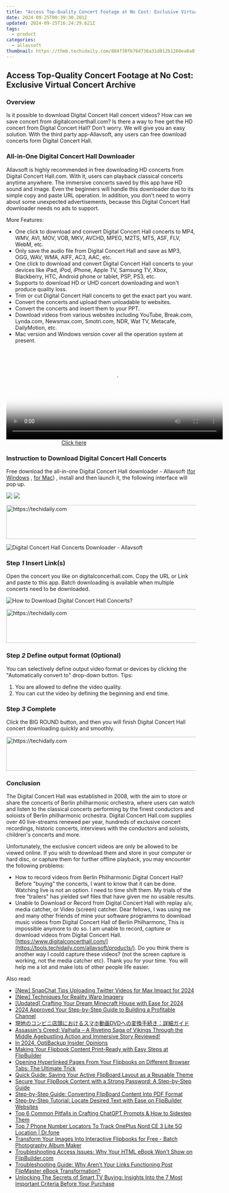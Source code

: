 ```yaml
---
title: "Access Top-Quality Concert Footage at No Cost: Exclusive Virtual Concert Archive"
date: 2024-09-25T00:39:30.201Z
updated: 2024-09-25T16:24:29.621Z
tags:
  - product
categories:
  - allavsoft
thumbnail: https://thmb.techidaily.com/884f30fb76d736a31d012b1260ea6a8f9da2a38ed444b62a3affa09c8e1b5db3.jpg
---
```


## Access Top-Quality Concert Footage at No Cost: Exclusive Virtual Concert Archive

### Overview

Is it possible to download Digital Concert Hall concert videos? How can we save concert from digitalconcerthall.com? Is there a way to free get the HD concert from Digital Concert Hall? Don't worry. We will give you an easy solution. With the third party app-Allavsoft, any users can free download concerts form Digital Concert Hall.

### All-in-One Digital Concert Hall Downloader

Allavsoft is highly recommended in free downloading HD concerts from Digital Concert Hall.com. With it, users can playback classical concerts anytime anywhere. The immersive concerts saved by this app have HD sound and image. Even the beginners will handle this downloader due to its simple copy and paste URL operation. In addition, you don't need to worry about some unexpected advertisements, because this Digital Concert Hall downloader needs no ads to support.

More Features:

* One click to download and convert Digital Concert Hall concerts to MP4, WMV, AVI, MOV, VOB, MKV, AVCHD, MPEG, M2TS, MTS, ASF, FLV, WebM, etc.
* Only save the audio file from Digital Concert Hall and save as MP3, OGG, WAV, WMA, AIFF, AC3, AAC, etc.
* One click to download and convert Digital Concert Hall concerts to your devices like iPad, iPod, iPhone, Apple TV, Samsung TV, Xbox, Blackberry, HTC, Android phone or tablet, PSP, PS3, etc.
* Supports to download HD or UHD concert downloading and won't produce quality loss.
* Trim or cut Digital Concert Hall concerts to get the exact part you want.
* Convert the concerts and upload them unloadable to websites.
* Convert the concerts and insert them to your PPT.
* Download videos from various websites including YouTube, Break.com, Lynda.com, Newsmax.com, Smotri.com, NDR, Wat TV, Metacafe, DailyMotion, etc.
* Mac version and Windows version cover all the operation system at present.

<!-- affiliate ads begin -->
<span id="1983446">
					<video width="576" height="240" style="cursor:pointer"
           poster="//a.impactradius-go.com/display-clicktoplayimage/1983446.png"
           onclick="if(!this.playClicked){this.play();this.setAttribute('controls',true);this.playClicked=true;}">
	   <source src="//a.impactradius-go.com/display-ad/22993-1983446">
	   <img src="//a.impactradius-go.com/display-clicktoplayimage/1983446.png" style="border: none; height: 100%; width: 100%; object-fit: contain">
	</video>
	<div style="width:360px;text-align:center"><a href="javascript:window.open(decodeURIComponent('https%3A%2F%2Fhomestyler.sjv.io%2Fc%2F5597632%2F1983446%2F22993'), '_blank');void(0);">Click here</a></div>
</span>
<img height="0" width="0" src="https://imp.pxf.io/i/5597632/1983446/22993" style="position:absolute;visibility:hidden;" border="0" />
<!-- affiliate ads end -->

### Instruction to Download Digital Concert Hall Concerts

Free download the all-in-one Digital Concert Hall downloader - Allavsoft ([for Windows](https://tools.techidaily.com/allavsoft/products/) , [for Mac](https://tools.techidaily.com/allavsoft/products/)) , install and then launch it, the following interface will pop up.

[![](https://www.allavsoft.com/how-to/../images/how-to/free-download-win.jpg)](https://tools.techidaily.com/allavsoft/products/) [![](https://www.allavsoft.com/how-to/../images/how-to/free-download-mac.jpg)](https://tools.techidaily.com/allavsoft/products/)

<!-- affiliate ads begin -->
<a href="https://appsumo.8odi.net/c/5597632/2151871/7443" target="_top" id="2151871">
  <img src="//a.impactradius-go.com/display-ad/7443-2151871" border="0" alt="https://techidaily.com" width="600" height="90"/>
</a>
<img height="0" width="0" src="https://appsumo.8odi.net/i/5597632/2151871/7443" style="position:absolute;visibility:hidden;" border="0" />
<!-- affiliate ads end -->

![Digital Concert Hall Concerts Downloader - Allavsoft](https://www.allavsoft.com/how-to/../images/allavsoft/screen-shot-600.jpg)

### Step _1_ Insert Link(s)

Open the concert you like on digitalconcerhall.com. Copy the URL or Link and paste to this app. Batch downloading is available when multiple concerts need to be downloaded.

![How to Download Digital Concert Hall Concerts?](https://www.allavsoft.com/how-to/../images/how-to/netflix-downloader-mac-windows/download-netflix-movies.jpg)

<!-- affiliate ads begin -->
<a href="https://appsumo.8odi.net/c/5597632/2043593/7443" target="_top" id="2043593">
  <img src="//a.impactradius-go.com/display-ad/7443-2043593" border="0" alt="https://techidaily.com" width="728" height="90"/>
</a>
<img height="0" width="0" src="https://appsumo.8odi.net/i/5597632/2043593/7443" style="position:absolute;visibility:hidden;" border="0" />
<!-- affiliate ads end -->

### Step _2_ Define output format (Optional)

You can selectively define output video format or devices by clicking the "Automatically convert to" drop-down button. Tips:

1. You are allowed to define the video quality.
2. You can cut the video by defining the beginning and end time.

### Step _3_ Complete

Click the BIG ROUND button, and then you will finish Digital Concert Hall concert downloading quickly and smoothly.

<!-- affiliate ads begin -->
<a href="https://aligracehair.sjv.io/c/5597632/1959778/19272" target="_top" id="1959778">
  <img src="//a.impactradius-go.com/display-ad/19272-1959778" border="0" alt="https://techidaily.com" width="728" height="90"/>
</a>
<img height="0" width="0" src="https://aligracehair.sjv.io/i/5597632/1959778/19272" style="position:absolute;visibility:hidden;" border="0" />
<!-- affiliate ads end -->

### Conclusion

The Digital Concert Hall was established in 2008, with the aim to store or share the concerts of Berlin philharmonic orchestra, where users can watch and listen to the classical concerts performing by the finest conductors and soloists of Berlin philharmonic orchestra. Digital Concert Hall.com supplies over 40 live-streams renewed per year, hundreds of exclusive concert recordings, historic concerts, interviews with the conductors and soloists, children's concerts and more.

Unfortunately, the exclusive concert videos are only be allowed to be viewed online. If you wish to download them and store in your computer or hard disc, or capture them for further offline playback, you may encounter the following problems:

* How to record videos from Berlin Philharmonic Digital Concert Hall? Before "buying" the concerts, I want to know that it can be done. Watching live is not an option. I need to time shift them. My trials of the free "trailers" has yielded swf files that have given me no usable results.
* Unable to Download or Record from Digital Concert Hall with replay a/v, media catcher, or Video (screen) catcher. Dear fellows, I was using me and many other friends of mine your software programms to download music videos from Digital Concert Hall of Berlin Philharmonc, This is impossible anymore to do so. I am unable to record, capture or download videos from Digital Concert Hall.[https://www.digitalconcerthall.com/](https://tools.techidaily.com/allavsoft/products/). Do you think there is another way I could capture these videos? (not the screen capture is working, not the media catcher etc). Thank you for your time. You will help me a lot and make lots of other people life easier.

<ins class="adsbygoogle"
     style="display:block"
     data-ad-format="autorelaxed"
     data-ad-client="ca-pub-7571918770474297"
     data-ad-slot="1223367746"></ins>

<ins class="adsbygoogle"
     style="display:block"
     data-ad-client="ca-pub-7571918770474297"
     data-ad-slot="8358498916"
     data-ad-format="auto"
     data-full-width-responsive="true"></ins>

<span class="atpl-alsoreadstyle">Also read:</span>
<div><ul>
<li><a href="https://twitter-videos.techidaily.com/new-snapchat-tips-uploading-twitter-videos-for-max-impact-for-2024/"><u>[New] SnapChat Tips Uploading Twitter Videos for Max Impact for 2024</u></a></li>
<li><a href="https://fox-helps.techidaily.com/new-techniques-for-reality-warp-imagery/"><u>[New] Techniques for Reality Warp Imagery</u></a></li>
<li><a href="https://screen-activity-recording.techidaily.com/updated-crafting-your-dream-minecraft-house-with-ease-for-2024/"><u>[Updated] Crafting Your Dream Minecraft House with Ease for 2024</u></a></li>
<li><a href="https://youtube-webster.techidaily.com/approved-your-step-by-step-guide-to-building-a-profitable-channel/"><u>2024 Approved Your Step-by-Step Guide to Building a Profitable Channel</u></a></li>
<li><a href="https://some-approaches.techidaily.com/1725286080386-dvd/"><u>現地のコンビニ店頭におけるスマホ動画DVDへの変換手続き：詳細ガイド</u></a></li>
<li><a href="https://buynow-reviews.techidaily.com/assassins-creed-valhalla-a-riveting-saga-of-vikings-through-the-middle-agebustling-action-and-immersive-story-reviewed/"><u>Assassin's Creed: Valhalla – A Riveting Saga of Vikings Through the Middle Agebustling Action and Immersive Story Reviewed!</u></a></li>
<li><a href="https://remote-screen-capture.techidaily.com/in-2024-optibackup-insider-opinions/"><u>In 2024, OptiBackup Insider Opinions</u></a></li>
<li><a href="https://win-latest.techidaily.com/making-your-flipbook-content-print-ready-with-easy-steps-at-flipbuilder/"><u>Making Your Flipbook Content Print-Ready with Easy Steps at FlipBuilder</u></a></li>
<li><a href="https://win-latest.techidaily.com/opening-hyperlinked-pages-from-your-flipbooks-on-different-browser-tabs-the-ultimate-trick/"><u>Opening Hyperlinked Pages From Your Flipbooks on Different Browser Tabs: The Ultimate Trick</u></a></li>
<li><a href="https://win-latest.techidaily.com/quick-guide-saving-your-active-flipboard-layout-as-a-reusable-theme/"><u>Quick Guide: Saving Your Active FlipBoard Layout as a Reusable Theme</u></a></li>
<li><a href="https://win-latest.techidaily.com/secure-your-flipbook-content-with-a-strong-password-a-step-by-step-guide/"><u>Secure Your FlipBook Content with a Strong Password: A Step-by-Step Guide</u></a></li>
<li><a href="https://win-latest.techidaily.com/step-by-step-guide-converting-flipboard-content-into-pdf-format/"><u>Step-by-Step Guide: Converting FlipBoard Content Into PDF Format</u></a></li>
<li><a href="https://win-latest.techidaily.com/step-by-step-tutorial-locate-desired-text-with-ease-on-flipbuilder-websites/"><u>Step-by-Step Tutorial: Locate Desired Text with Ease on FlipBuilder Websites</u></a></li>
<li><a href="https://tech-revival.techidaily.com/top-6-common-pitfalls-in-crafting-chatgpt-prompts-and-how-to-sidestep-them/"><u>Top 6 Common Pitfalls in Crafting ChatGPT Prompts & How to Sidestep Them</u></a></li>
<li><a href="https://android-location-track.techidaily.com/top-7-phone-number-locators-to-track-oneplus-nord-ce-3-lite-5g-location-drfone-by-drfone-virtual-android/"><u>Top 7 Phone Number Locators To Track OnePlus Nord CE 3 Lite 5G Location | Dr.fone</u></a></li>
<li><a href="https://win-latest.techidaily.com/transform-your-images-into-interactive-flipbooks-for-free-batch-photography-album-maker/"><u>Transform Your Images Into Interactive Flipbooks for Free - Batch Photography Album Maker</u></a></li>
<li><a href="https://win-latest.techidaily.com/troubleshooting-access-issues-why-your-html-ebook-wont-show-on-flipbuildercom/"><u>Troubleshooting Access Issues: Why Your HTML eBook Won't Show on FlipBuilder.com</u></a></li>
<li><a href="https://win-latest.techidaily.com/troubleshooting-guide-why-arent-your-links-functioning-post-flipmaster-ebook-transformation/"><u>Troubleshooting Guide: Why Aren’t Your Links Functioning Post FlipMaster eBook Transformation?</u></a></li>
<li><a href="https://tech-renaissance.techidaily.com/unlocking-the-secrets-of-smart-tv-buying-insights-into-the-7-most-important-criteria-before-your-purchase/"><u>Unlocking The Secrets of Smart TV Buying: Insights Into the 7 Most Important Criteria Before Your Purchase</u></a></li>
</ul></div>


